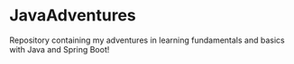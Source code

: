 # JavaAdventures
Repository containing my adventures in learning fundamentals and basics with Java and Spring Boot!
